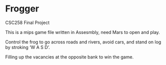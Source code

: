 # Frogger
CSC258 Final Project

This is a mips game file written in Assesmbly, need Mars to open and play.

Control the frog to go across roads and rivers, avoid cars, and stand on log by stroking ‘W A S D’. 

Filling up the vacancies at the opposite bank to win the game.

